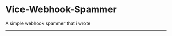# Vice-Webhook-Spammer
A simple webhook spammer that i wrote
_________________________________________________________________________________________________________________________________________________________________________
